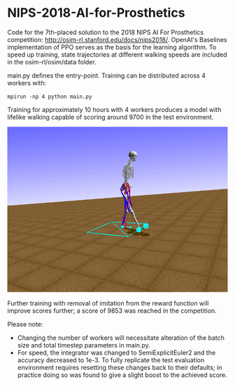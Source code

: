 # NIPS-2018-AI-for-Prosthetics

Code for the 7th-placed solution to the 2018 NIPS AI For Prosthetics competition: http://osim-rl.stanford.edu/docs/nips2018/. OpenAI's Baselines implementation of PPO serves as the basis for the learning algorithm. To speed up training, state trajectories at different walking speeds are included in the osim-rl/osim/data folder.

main.py defines the entry-point. Training can be distributed across 4 workers with:

```
mpirun -np 4 python main.py
```

Training for approximately 10 hours with 4 workers produces a model with lifelike walking capable of scoring around 9700 in the test environment. 


![Alt Text](https://github.com/lancerane/NIPS-2018-AI-for-Prosthetics/blob/master/out.gif)


Further training with removal of imitation from the reward function will improve scores further; a score of 9853 was reached in the competition.

Please note:
- Changing the number of workers will necessitate alteration of the batch size and total timestep parameters in main.py.
- For speed, the integrator was changed to SemiExplicitEuler2 and the accuracy decreased to 1e-3. To fully replicate the test evaluation environment requires resetting these changes back to their defaults; in practice doing so was found to give a slight boost to the achieved score.
